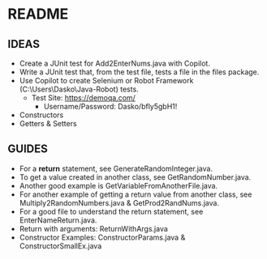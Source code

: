 # README

## IDEAS

* Create a JUnit test for Add2EnterNums.java with Copilot.
* Write a JUnit test that, from the test file, tests a file in the files package.
* Use Copilot to create Selenium or Robot Framework (C:\Users\Dasko\Java-Robot) tests.
  * Test Site: https://demoqa.com/
    * Username/Password: Dasko/bfly5gbH1!
* Constructors
* Getters & Setters



## GUIDES

* For a **return** statement, see GenerateRandomInteger.java.
* To get a value created in another class, see GetRandomNumber.java.
* Another good example is GetVariableFromAnotherFile.java.
* For another example of getting a return value from another class, see Multiply2RandomNumbers.java & GetProd2RandNums.java.
* For a good file to understand the return statement, see EnterNameReturn.java.
* Return with arguments: ReturnWithArgs.java
* Constructor Examples: ConstructorParams.java & ConstructorSmallEx.java